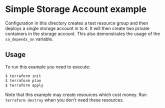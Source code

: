 # Simple Storage Account example

Configuration in this directory creates a test resource group and then deploys a single storage account in to it.
It will then create two private containers in the storage account.
This also demonstrates the usage of the `sa_depends_on` variable.

## Usage

To run this example you need to execute:

```bash
$ terraform init
$ terraform plan
$ terraform apply
```

Note that this example may create resources which cost money. Run `terraform destroy` when you don't need these resources.